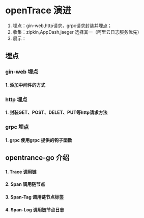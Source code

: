 # openTrace 演进
1. 埋点：gin-web,http请求，grpc请求封装并埋点；
2. 收集：zipkin,AppDash,jaeger 选择其一（阿里云日志服务优先）
3. 展示：

## 埋点

### gin-web 埋点

#### 1. 添加中间件的方式

### http 埋点

#### 1. 封装GET、POST、DELET、PUT等http请求方法

### grpc 埋点

#### 1. grpc 使用grpc 提供的钩子函数

## opentrance-go 介绍

#### 1. Trace 调用链

#### 2. Span 调用链节点

#### 3. Span-Tag 调用链节点标签

#### 4. Span-Log 调用链节点日志